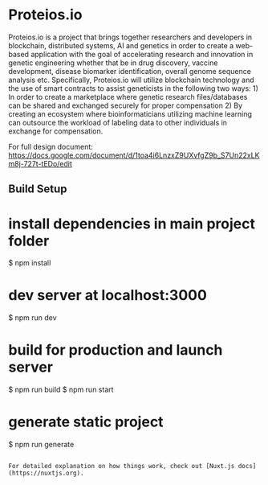 # Proteios.io

Proteios.io is a project that brings together researchers and developers in blockchain, distributed systems, AI and genetics in order to create a web-based application with the goal of accelerating research and innovation in genetic engineering whether that be in drug discovery, vaccine development, disease biomarker identification, overall genome sequence analysis etc. Specifically, Proteios.io will utilize blockchain technology and the use of smart contracts to assist geneticists in the following two ways: 1) In order to create a marketplace where genetic research files/databases can be shared and exchanged securely for proper compensation 2) By creating an ecosystem where bioinformaticians utilizing machine learning can outsource the workload of labeling data to other individuals in exchange for compensation. 

For full design document: https://docs.google.com/document/d/1toa4i6LnzxZ9UXvfgZ9b_S7Un22xLKm8j-727t-tEDo/edit

## Build Setup

# install dependencies in main project folder
$ npm install

# dev server at localhost:3000
$ npm run dev

# build for production and launch server
$ npm run build
$ npm run start

# generate static project
$ npm run generate
```

For detailed explanation on how things work, check out [Nuxt.js docs](https://nuxtjs.org).
